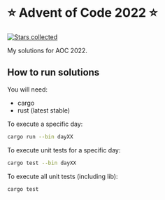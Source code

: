 # ⭐️ Advent of Code 2022 ⭐️
[![Stars collected](https://shields.io/static/v1?label=stars%20collected&message=16%20⭐&color=blue)]()

My solutions for AOC 2022.

## How to run solutions

You will need:
- cargo
- rust (latest stable)
  
To execute a specific day:
 
```bash
cargo run --bin dayXX
```

To execute unit tests for a specific day:

```bash
cargo test --bin dayXX
```

To execute all unit tests (including lib):

```bash
cargo test
```

